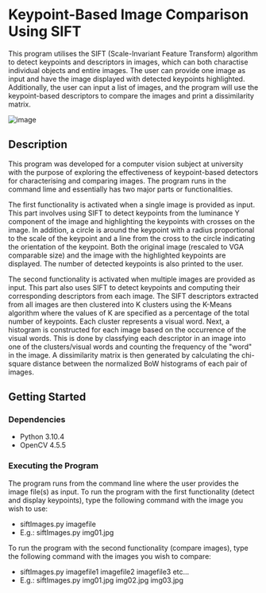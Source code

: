 # Keypoint-Based Image Comparison Using SIFT
This program utilises the SIFT (Scale-Invariant Feature Transform) algorithm to detect keypoints and descriptors in images, which can both charactise individual objects and entire images. The user can provide one image as input and have the image displayed with detected keypoints highlighted. Additionally, the user can input a list of images, and the program will use the keypoint-based descriptors to compare the images and print a dissimilarity matrix.

![image](https://user-images.githubusercontent.com/41973043/210826627-00b99127-5d9c-4d91-95a3-05e316ba609f.png)

## Description
This program was developed for a computer vision subject at university with the purpose of exploring the effectiveness of keypoint-based detectors for characterising and comparing images. The program runs in the command lime and essentially has two major parts or functionalities. 

The first functionality is activated when a single image is provided as input. This part involves using SIFT to detect keypoints from the luminance Y component of the image and highlighting the keypoints with crosses on the image. In addition, a circle is around the keypoint with a radius proportional to the scale of the keypoint and a line from the cross to the circle indicating the orientation of the keypoint. Both the original image (rescaled to VGA comparable size) and the image with the highlighted keypoints are displayed. The number of detected keypoints is also printed to the user.

The second functionality is activated when multiple images are provided as input. This part also uses SIFT to detect keypoints and computing their corresponding descriptors from each image. The SIFT descriptors extracted from all images are then clustered into K clusters using the K-Means algorithm where the values of K are specified as a percentage of the total number of keypoints. Each cluster represents a visual word. Next, a histogram is constructed for each image based on the occurrence of the visual words. This is done by classfying each descriptor in an image into one of the clusters/visual words and counting the frequency of the "word" in the image. A dissimilarity matrix is then generated by calculating the chi-square distance between the normalized BoW histograms of each pair of images.

## Getting Started
### Dependencies 
- Python 3.10.4
- OpenCV 4.5.5

### Executing the Program
The program runs from the command line where the user provides the image file(s) as input.
To run the program with the first functionality (detect and display keypoints), type the following command with the image you wish to use:
- siftImages.py imagefile
- E.g.: siftImages.py img01.jpg

To run the program with the second functionality (compare images), type the following command with the images you wish to compare:
- siftImages.py imagefile1 imagefile2 imagefile3 etc...
- E.g.: siftImages.py img01.jpg img02.jpg img03.jpg
